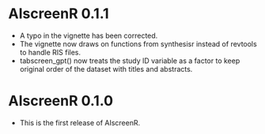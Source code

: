 # AIscreenR 0.1.1 

* A typo in the vignette has been corrected.
* The vignette now draws on functions from synthesisr instead of revtools to handle RIS files. 
* tabscreen_gpt() now treats the study ID variable as a factor to keep original order of the dataset with titles and abstracts. 

# AIscreenR 0.1.0

* This is the first release of AIscreenR.
